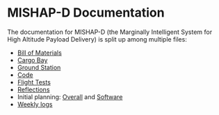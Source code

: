 # MISHAP-D Documentation
The documentation for MISHAP-D (the Marginally Intelligent System for High Altitude Payload Delivery) is split up among multiple files:
* [Bill of Materials](/docs/bill_of_materials.md)
* [Cargo Bay](/docs/CargoBayCAD.md)
* [Ground Station](/docs/Ground-Station-CAD.md)
* [Code](/docs/code.md)
* [Flight Tests](/docs/flight_tests.md)
* [Reflections](/docs/reflections.md)
* Initial planning: [Overall](/docs/PLANNING.md) and [Software](SOFTWAREPLANNING.md)
* [Weekly logs](/docs/WEEKLYLOG.md)
